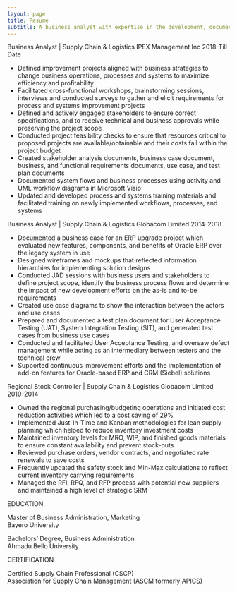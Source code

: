 ```yaml
---
layout: page
title: Resume
subtitle: A business analyst with expertise in the development, documentation, and implementation of system and process improvements, leading cross-functional teams to drive the achievement of business objectives. An outstanding communicator with project management skills seeking the opportunity to utilize his skills and experience in a product development role.
---
```


Business Analyst | Supply Chain & Logistics			   	    IPEX Management Inc             	   2018-Till Date

- Defined improvement projects aligned with business strategies to change business operations, processes and systems to maximize efficiency and profitability 
- Facilitated cross-functional workshops, brainstorming sessions, interviews and conducted surveys to gather and elicit requirements for process and systems improvement projects 
- Defined and actively engaged stakeholders to ensure correct specifications, and to receive technical and  business approvals while preserving the project scope 
- Conducted project feasibility checks to ensure that resources critical to proposed projects are available/obtainable and their costs fall within the project budget
- Created stakeholder analysis documents, business case document, business, and functional requirements documents, use case, and test plan documents
- Documented system flows and business processes using activity and UML workflow diagrams in Microsoft Visio
- Updated and developed process and systems training materials and facilitated training on newly implemented workflows, processes, and systems


Business Analyst | Supply Chain & Logistics						Globacom Limited         2014-2018

- Documented a business case for an ERP upgrade project which evaluated new features, components, and benefits of Oracle ERP over the legacy system in use 
- Designed wireframes and mockups that reflected information hierarchies for implementing solution designs
- Conducted JAD sessions with business users and stakeholders to define project scope, identify the business process flows and determine the impact of new development efforts on the as-is and to-be requirements
- Created use case diagrams to show the interaction between the actors and use cases
- Prepared and documented a test plan document for User Acceptance Testing (UAT), System Integration Testing (SIT), and generated test cases from business use cases 
- Conducted and facilitated User Acceptance Testing, and oversaw defect management while acting as an intermediary between testers and the technical crew
- Supported continuous improvement efforts and the implementation of add-on features for Oracle-based ERP and CRM (Siebel) solutions 


Regional Stock Controller | Supply Chain & Logistics		        		     Globacom Limited                   2010-2014

- Owned the regional purchasing/budgeting operations and initiated cost reduction activities which led to a cost saving of 29%
- Implemented Just-In-Time and Kanban methodologies for lean supply planning which helped to reduce inventory investment costs
- Maintained inventory levels for MRO, WIP, and finished goods materials to ensure constant availability and prevent stock-outs
- Reviewed purchase orders, vendor contracts, and negotiated rate renewals to save costs
- Frequently updated the safety stock and Min-Max calculations to reflect current inventory carrying requirements
- Managed the RFI, RFQ, and RFP process with potential new suppliers and maintained a high level of strategic SRM


EDUCATION

Master of Business Administration, Marketing     						     
Bayero University

Bachelors’ Degree, Business Administration 							     
Ahmadu Bello University


CERTIFICATION

Certified Supply Chain Professional (CSCP) 						    	     
Association for Supply Chain Management (ASCM formerly APICS)

